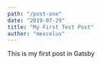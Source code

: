 ```yaml
---
path: "/post-one"
date: "2019-07-29"
title: "My First Test Post"
author: "mexcelus"
---
```


This is my first post in Gatsby